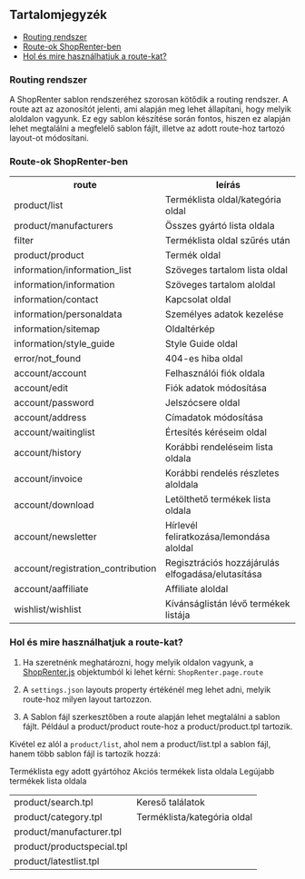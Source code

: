 ## Tartalomjegyzék
* [Routing rendszer](#routing-rendszer)
* [Route-ok ShopRenter-ben](#route-ok-shoprenter-ben)
* [Hol és mire használhatjuk a route-kat?](#hol-és-mire-használhatjuk-a-route-kat)

### Routing rendszer
 
 A ShopRenter sablon rendszeréhez szorosan kötődik a routing rendszer. A route azt az azonosítót jelenti, ami alapján
  meg lehet állapítani, hogy melyik aloldalon vagyunk. Ez egy sablon készítése során fontos, hiszen ez alapján lehet
   megtalálni a megfelelő sablon fájlt, illetve az adott route-hoz tartozó layout-ot módosítani.
   
### Route-ok ShopRenter-ben

<table>
<tr>
<th>route</th>
<th>leírás</th>
</tr>

<tr>
<td>
product/list
</td>
<td>
Terméklista oldal/kategória oldal
</td>
</tr>

<tr>
<td>
product/manufacturers
</td>
<td>
Összes gyártó lista oldala
</td>
</tr>

<tr>
<td>
filter
</td>
<td>
Terméklista oldal szűrés után
</td>
</tr>

<tr>
<td>
product/product
</td>
<td>
Termék oldal
</td>
</tr>

<tr>
<td>
information/information_list
</td>
<td>
Szöveges tartalom lista oldal
</td>
</tr>

<tr>
<td>
information/information
</td>
<td>
Szöveges tartalom aloldal
</td>
</tr>

<tr>
<td>
information/contact
</td>
<td>
Kapcsolat oldal
</td>
</tr>

<tr>
<td>
information/personaldata
</td>
<td>
Személyes adatok kezelése
</td>
</tr>

<tr>
<td>
information/sitemap
</td>
<td>
Oldaltérkép
</td>
</tr>

<tr>
<td>
information/style_guide
</td>
<td>
Style Guide oldal
</td>
</tr>

<tr>
<td>
error/not_found
</td>
<td>
404-es hiba oldal
</td>
</tr>

<tr>
<td>
account/account
</td>
<td>
Felhasználói fiók oldala
</td>
</tr>

<tr>
<td>
account/edit
</td>
<td>
Fiók adatok módosítása
</td>
</tr>

<tr>
<td>
account/password
</td>
<td>
Jelszócsere oldal
</td>
</tr>

<tr>
<td>
account/address
</td>
<td>
Címadatok módosítása
</td>
</tr>

<tr>
<td>
account/waitinglist
</td>
<td>
Értesítés kéréseim oldal
</td>
</tr>

<tr>
<td>
account/history
</td>
<td>
Korábbi rendeléseim lista oldala
</td>
</tr>

<tr>
<td>
account/invoice
</td>
<td>
Korábbi rendelés részletes aloldala
</td>
</tr>

<tr>
<td>
account/download
</td>
<td>
Letölthető termékek lista oldala
</td>
</tr>

<tr>
<td>
account/newsletter
</td>
<td>
Hírlevél feliratkozása/lemondása aloldal
</td>
</tr>

<tr>
<td>
account/registration_contribution
</td>
<td>
Regisztrációs hozzájárulás elfogadása/elutasítása
</td>
</tr>

<tr>
<td>
account/aaffiliate
</td>
<td>
Affiliate aloldal
</td>
</tr>

<tr>
<td>
wishlist/wishlist
</td>
<td>
Kívánságlistán lévő termékek listája
</td>
</tr>

</table>

### Hol és mire használhatjuk a route-kat?

1. Ha szeretnénk meghatározni, hogy melyik oldalon vagyunk, a
 [ShopRenter.js](https://github.com/Shoprenter/developers/blob/master/frontend-api/SHOPRENTERJS_API.md#page) 
 objektumból ki lehet kérni: `ShopRenter.page.route`

2. A `settings.json` layouts property értékénél meg lehet adni, melyik route-hoz milyen layout tartozzon.

3. A Sablon fájl szerkesztőben a route alapján lehet megtalálni a sablon fájlt. 
Például a product/product route-hoz a product/product.tpl tartozik.

Kivétel ez alól a `product/list`, ahol nem a product/list.tpl a sablon fájl, hanem több sablon fájl is tartozik hozzá:
  
<table>

<tr>
<td>
product/search.tpl
</td>
<td>
Kereső találatok
</td>
</tr>

<tr>
<td>
product/category.tpl
</td>
<td>
Terméklista/kategória oldal
</td>
</tr>

<tr>
<td>
product/manufacturer.tpl
</td>
Terméklista egy adott gyártóhoz
</td>
</tr>

<tr>
<td>
product/productspecial.tpl
</td>
Akciós termékek lista oldala
</td>
</tr>

<tr>
<td>
product/latestlist.tpl
</td>
Legújabb termékek lista oldala
</td>
</tr>

</table>